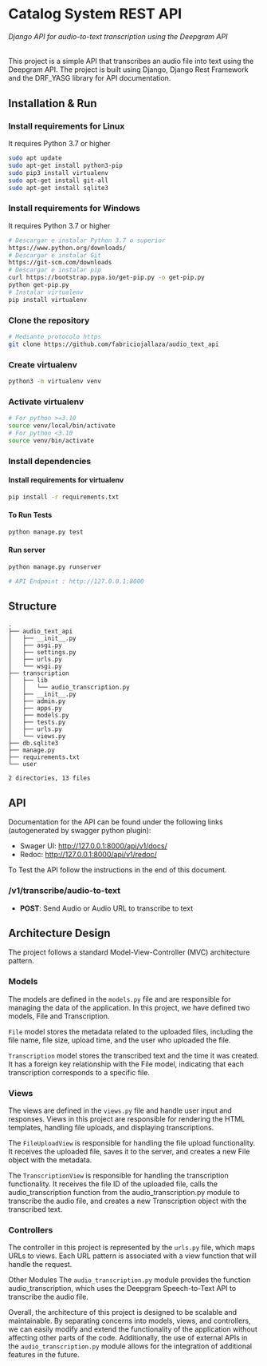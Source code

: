 # Catalog System REST API

###### Django API for audio-to-text transcription using the Deepgram API

This project is a simple API that transcribes an audio file into text using the Deepgram API. The project is built using Django, Django Rest Framework and the DRF_YASG library for API documentation.
## Installation & Run

### Install requirements for Linux
It requires Python 3.7 or higher

~~~bash
sudo apt update
sudo apt-get install python3-pip
sudo pip3 install virtualenv
sudo apt-get install git-all
sudo apt-get install sqlite3
~~~

### Install requirements for Windows
It requires Python 3.7 or higher

~~~bash
# Descargar e instalar Python 3.7 o superior
https://www.python.org/downloads/
# Descargar e instalar Git
https://git-scm.com/downloads
# Descargar e instalar pip
curl https://bootstrap.pypa.io/get-pip.py -o get-pip.py
python get-pip.py
# Instalar virtualenv
pip install virtualenv
~~~

### Clone the repository

~~~bash
# Mediante protocolo https
git clone https://github.com/fabriciojallaza/audio_text_api
~~~

### Create virtualenv

~~~bash
python3 -m virtualenv venv
~~~

### Activate virtualenv

~~~bash
# For python >=3.10
source venv/local/bin/activate
# For python <3.10
source venv/bin/activate
~~~

### Install dependencies


#### Install requirements for virtualenv

~~~bash
pip install -r requirements.txt
~~~


#### To Run Tests

~~~bash
python manage.py test
~~~

#### Run server

~~~bash
python manage.py runserver

# API Endpoint : http://127.0.0.1:8000
~~~

## Structure

```
.
├── audio_text_api
│   ├── __init__.py
│   ├── asgi.py
│   ├── settings.py
│   ├── urls.py
│   └── wsgi.py
├── transcription
│   ├── lib
│   │   └── audio_transcription.py
│   ├── __init__.py
│   ├── admin.py
│   ├── apps.py
│   ├── models.py
│   ├── tests.py
│   ├── urls.py
│   └── views.py
├── db.sqlite3
├── manage.py
├── requirements.txt
└── user

2 directories, 13 files
```

## API
Documentation for the API can be found under the following links (autogenerated by swagger python plugin):
* Swager UI: http://127.0.0.1:8000/api/v1/docs/
* Redoc: http://127.0.0.1:8000/api/v1/redoc/

To Test the API follow the instructions in the end of this document.

### /v1/transcribe/audio-to-text
* **POST**: Send Audio or Audio URL to transcribe to text

## Architecture Design
The project follows a standard Model-View-Controller (MVC) architecture pattern.

### Models
The models are defined in the `models.py` file and are responsible for managing the data of the application. In this project, we have defined two models, File and Transcription.

`File` model stores the metadata related to the uploaded files, including the file name, file size, upload time, and the user who uploaded the file.

`Transcription` model stores the transcribed text and the time it was created. It has a foreign key relationship with the File model, indicating that each transcription corresponds to a specific file.

### Views
The views are defined in the `views.py` file and handle user input and responses. Views in this project are responsible for rendering the HTML templates, handling file uploads, and displaying transcriptions.

The `FileUploadView` is responsible for handling the file upload functionality. It receives the uploaded file, saves it to the server, and creates a new File object with the metadata.

The `TranscriptionView` is responsible for handling the transcription functionality. It receives the file ID of the uploaded file, calls the audio_transcription function from the audio_transcription.py module to transcribe the audio file, and creates a new Transcription object with the transcribed text.

### Controllers
The controller in this project is represented by the `urls.py` file, which maps URLs to views. Each URL pattern is associated with a view function that will handle the request.

Other Modules
The `audio_transcription.py` module provides the function audio_transcription, which uses the Deepgram Speech-to-Text API to transcribe the audio file.

Overall, the architecture of this project is designed to be scalable and maintainable. By separating concerns into models, views, and controllers, we can easily modify and extend the functionality of the application without affecting other parts of the code. Additionally, the use of external APIs in the `audio_transcription.py` module allows for the integration of additional features in the future.